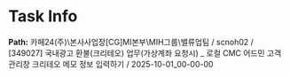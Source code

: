 # Task Info

**Path:** 카페24(주)\본사사업장\[CG]MI본부\MIH그룹\밸류업팀 / scnoh02 / [349027] 국내광고 환불(크리테오) 업무(가상계좌 요청시) _ 로컬 CMC 어드민 고객관리창 크리테오 메모 정보 입력하기 / 2025-10-01_00-00-00


